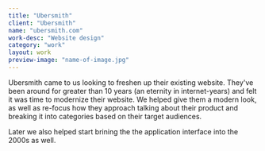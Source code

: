 ```yaml
---
title: "Ubersmith"
client: "Ubersmith"
name: "ubersmith.com"
work-desc: "Website design"
category: "work"
layout: work
preview-image: "name-of-image.jpg"
---
```


Ubersmith came to us looking to freshen up their existing website. They've been around for greater than 10 years (an eternity in internet-years) and felt it was time to modernize their website. We helped give them a modern look, as well as re-focus how they approach talking about their product and breaking it into categories based on their target audiences.

Later we also helped start brining the the application interface into the 2000s as well.
